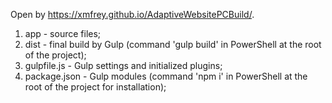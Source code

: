 Open by https://xmfrey.github.io/AdaptiveWebsitePCBuild/.

1. app - source files;
2. dist - final build by Gulp (command 'gulp build' in PowerShell at the root of the project);
3. gulpfile.js - Gulp settings and initialized plugins;
4. package.json - Gulp modules (command 'npm i' in PowerShell at the root of the project for installation);
